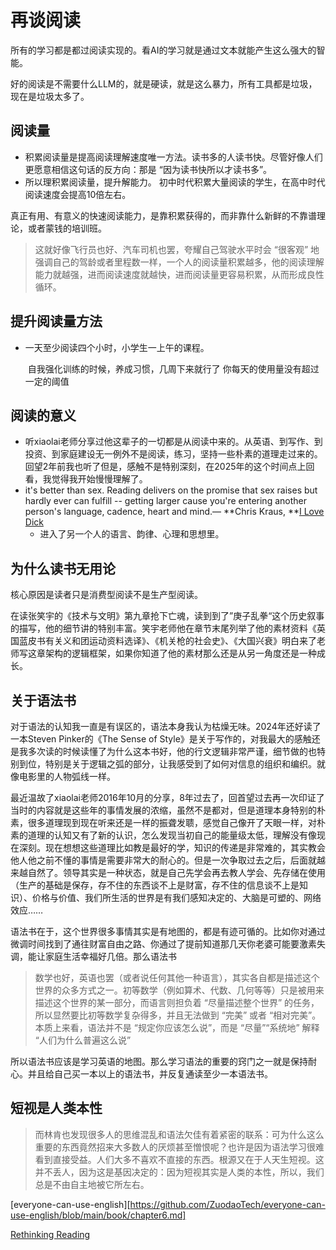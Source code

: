 # 再谈阅读

所有的学习都是都过阅读实现的。看AI的学习就是通过文本就能产生这么强大的智能。

好的阅读是不需要什么LLM的，就是硬读，就是这么暴力，所有工具都是垃圾，现在是垃圾太多了。

## 阅读量

* 积累阅读量是提高阅读理解速度唯一方法。读书多的人读书快。尽管好像人们更愿意相信这句话的反方向：那是 “因为读书快所以才读书多”。
* 所以理积累阅读量，提升解能力。 初中时代积累大量阅读的学生，在高中时代阅读速度会提高10倍左右。

真正有用、有意义的快速阅读能力，是靠积累获得的，而非靠什么新鲜的不靠谱理论，或者蒙钱的培训班。

>  这就好像飞行员也好、汽车司机也罢，夸耀自己驾驶水平时会 “很客观” 地强调自己的驾龄或者里程数一样，一个人的阅读量积累越多，他的阅读理解能力就越强，进而阅读速度就越快，进而阅读量更容易积累，从而形成良性循环。

## 提升阅读量方法

- 一天至少阅读四个小时，小学生一上午的课程。

  ​	  自我强化训练的时候，养成习惯，几周下来就行了
  ​	  你每天的使用量没有超过一定的阈值

## 阅读的意义

* 听xiaolai老师分享过他这辈子的一切都是从阅读中来的。从英语、到写作、到投资、到家庭建设无一例外不是阅读，练习，坚持一些朴素的道理走过来的。回望2年前我也听了但是，感触不是特别深刻，在2025年的这个时间点上回看，我觉得我开始慢慢理解了。
* it's better than sex. Reading delivers on the promise that sex raises but hardly ever can fulfill -- getting larger cause you're entering another person's language, cadence, heart and mind.― **Chris Kraus, **[I Love Dick](https://www.goodreads.com/work/quotes/912458)
  * 进入了另一个人的语言、韵律、心理和思想里。

## 为什么读书无用论

核心原因是读者只是消费型阅读不是生产型阅读。

在读张笑宇的《技术与文明》第九章抢下亡魂，读到到了”庚子乱拳“这个历史叙事的描写，他的细节讲的特别丰富。笑宇老师他在章节末尾列举了他的素材资料《英国蓝皮书有关义和团运动资料选译》、《机关枪的社会史》、《大国兴衰》明白来了老师写这章架构的逻辑框架，如果你知道了他的素材那么还是从另一角度还是一种成长。

## 关于语法书

对于语法的认知我一直是有误区的，语法本身我认为枯燥无味。2024年还好读了一本Steven Pinker的《The Sense of Style》是关于写作的，对我最大的感触还是我多次读的时候读懂了为什么这本书好，他的行文逻辑非常严谨，细节做的也特别到位，特别是关于逻辑之弧的部分，让我感受到了如何对信息的组织和编织。就像电影里的人物弧线一样。

最近温故了xiaolai老师2016年10月的分享，8年过去了，回首望过去再一次印证了当时的内容就是这些年的事情发展的浓缩，虽然不是都对，但是道理本身特别的朴素，很多道理现到现在听来还是一样的振聋发聩，感觉自己像开了天眼一样，对朴素的道理的认知又有了新的认识，怎么发现当初自己的能量级太低，理解没有像现在深刻。现在想想这些道理比如教是最好的学，知识的传递是非常难的，其实教会他人他之前不懂的事情是需要非常大的耐心的。但是一次争取过去之后，后面就越来越自然了。领导其实是一种状态，就是自己先学会再去教人学会、先存储在使用（生产的基础是保存，存不住的东西谈不上是财富，存不住的信息谈不上是知识）、价格与价值、我们所生活的世界是有我们感知决定的、大脑是可塑的、网络效应……

语法书在于，这个世界很多事情其实是有地图的，都是有迹可循的。比如你对通过微调时间找到了通往财富自由之路、你通过了提前知道那几天你老婆可能要激素失调，能让家庭生活幸福好几倍。那么语法书

> 数学也好，英语也罢（或者说任何其他一种语言），其实各自都是描述这个世界的众多方式之一。初等数学（例如算术、代数、几何等等）只是被用来描述这个世界的某一部分，而语言则担负着 “尽量描述整个世界” 的任务，所以显然要比初等数学复杂得多，并且无法做到 “完美” 或者 “相对完美”。本质上来看，语法并不是 “规定你应该怎么说”，而是 “尽量”“系统地” 解释 “人们为什么普遍这么说”

所以语法书应该是学习英语的地图。那么学习语法的重要的窍门之一就是保持耐心。并且给自己买一本以上的语法书，并反复通读至少一本语法书。

## 短视是人类本性

> 而林肯也发现很多人的思维混乱和语法欠佳有着紧密的联系：可为什么这么重要的东西竟然招来大多数人的厌烦甚至憎恨呢？也许是因为语法学习很难看到直接受益。人们大多不喜欢不直接的东西。根源又在于人天生短视。这并不丢人，因为这是基因决定的：因为短视其实是人类的本性，所以，我们总是不由自主地被它所左右。



[everyone-can-use-english][https://github.com/ZuodaoTech/everyone-can-use-english/blob/main/book/chapter6.md]

[Rethinking Reading](https://www.aft.org/ae/winter2024-2025/catts_kamhi)



